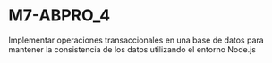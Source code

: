 # M7-ABPRO_4
Implementar operaciones transaccionales en una base de datos para mantener la consistencia de los datos utilizando el entorno Node.js
